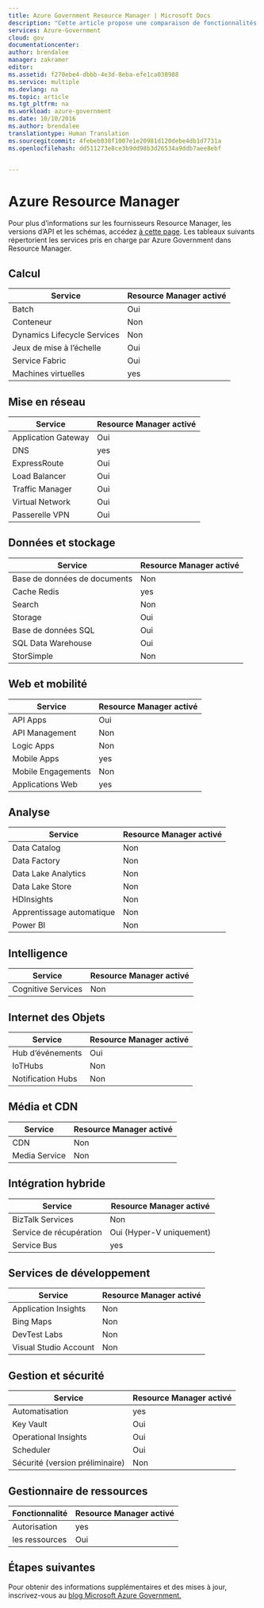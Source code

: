 ```yaml
---
title: Azure Government Resource Manager | Microsoft Docs
description: "Cette article propose une comparaison de fonctionnalités et des conseils pour le développement d’applications pour Azure Government."
services: Azure-Government
cloud: gov
documentationcenter: 
author: brendalee
manager: zakramer
editor: 
ms.assetid: f270ebe4-dbbb-4e3d-8eba-efe1ca038988
ms.service: multiple
ms.devlang: na
ms.topic: article
ms.tgt_pltfrm: na
ms.workload: azure-government
ms.date: 10/10/2016
ms.author: brendalee
translationtype: Human Translation
ms.sourcegitcommit: 4febeb038f1007e1e20981d120debe4db1d7731a
ms.openlocfilehash: dd511273e8ce3b9dd98b3d26534a9ddb7aee8ebf


---
```

# <a name="azure-resource-manager"></a>Azure Resource Manager
Pour plus d’informations sur les fournisseurs Resource Manager, les versions d’API et les schémas, accédez [à cette page](../resource-manager-supported-services.md). Les tableaux suivants répertorient les services pris en charge par Azure Government dans Resource Manager.

## <a name="compute"></a>Calcul
| Service | Resource Manager activé |
| --- | --- |
| Batch |Oui |
| Conteneur |Non |
| Dynamics Lifecycle Services |Non |
| Jeux de mise à l’échelle |Oui |
| Service Fabric |Oui |
| Machines virtuelles |yes |

## <a name="networking"></a>Mise en réseau
| Service | Resource Manager activé |
| --- | --- |
| Application Gateway |Oui |
| DNS |yes |
| ExpressRoute |Oui |
| Load Balancer |Oui |
| Traffic Manager |Oui |
| Virtual Network |Oui |
| Passerelle VPN |Oui |

## <a name="data-storage"></a>Données et stockage
| Service | Resource Manager activé |
| --- | --- |
| Base de données de documents |Non |
| Cache Redis |yes |
| Search |Non |
| Storage |Oui |
| Base de données SQL |Oui |
| SQL Data Warehouse |Oui |
| StorSimple |Non |

## <a name="web-mobile"></a>Web et mobilité
| Service | Resource Manager activé |
| --- | --- |
| API Apps |Oui |
| API Management |Non |
| Logic Apps |Non |
| Mobile Apps |yes |
| Mobile Engagements |Non |
| Applications Web |yes |

## <a name="analytics"></a>Analyse
| Service | Resource Manager activé |
| --- | --- |
| Data Catalog |Non |
| Data Factory |Non |
| Data Lake Analytics |Non |
| Data Lake Store |Non |
| HDInsights |Non |
| Apprentissage automatique |Non |
| Power BI |Non |

## <a name="intelligence"></a>Intelligence
| Service | Resource Manager activé |
| --- | --- |
| Cognitive Services |Non |

## <a name="internet-of-things"></a>Internet des Objets
| Service | Resource Manager activé |
| --- | --- |
| Hub d’événements |Oui |
| IoTHubs |Non |
| Notification Hubs |Non |

## <a name="media-cdn"></a>Média et CDN
| Service | Resource Manager activé |
| --- | --- |
| CDN |Non |
| Media Service |Non |

## <a name="hybrid-integration"></a>Intégration hybride
| Service | Resource Manager activé |
| --- | --- |
| BizTalk Services |Non |
| Service de récupération |Oui (Hyper-V uniquement) |
| Service Bus |yes |

## <a name="developer-services"></a>Services de développement
| Service | Resource Manager activé |
| --- | --- |
| Application Insights |Non |
| Bing Maps |Non |
| DevTest Labs |Non |
| Visual Studio Account |Non |

## <a name="management-and-security"></a>Gestion et sécurité
| Service | Resource Manager activé |
| --- | --- |
| Automatisation |yes |
| Key Vault |Oui |
| Operational Insights |Oui |
| Scheduler |Oui |
| Sécurité (version préliminaire) |Non |

## <a name="resource-manager"></a>Gestionnaire de ressources
| Fonctionnalité | Resource Manager activé |
| --- | --- |
| Autorisation |yes |
| les ressources |Oui |

## <a name="next-steps"></a>Étapes suivantes
Pour obtenir des informations supplémentaires et des mises à jour, inscrivez-vous au <a href="https://blogs.msdn.microsoft.com/azuregov/">blog Microsoft Azure Government. </a>




<!--HONumber=Nov16_HO3-->


